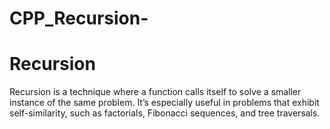 # CPP_Recursion-

# Recursion
Recursion is a technique where a function calls itself to solve a smaller instance of the same problem. It’s especially useful in problems that exhibit self-similarity, such as factorials, Fibonacci sequences, and tree traversals.
